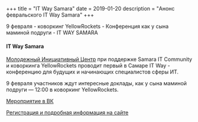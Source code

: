 +++
title = "IT Way Samara"
date = 2019-01-20
description = "Анонс февральского IT Way Samara"
+++

9 февраля - коворкинг YellowRockets - Конференция как у сына маминой подруги - IT WAY SAMARA

<!-- more -->

#### IT Way Samara

[Молодежный Инициативный Центр](https://ulmic.ru/) при поддержке Samara IT Community и коворкинга YellowRockets
проводит первый в Самаре IT Way - конференцию для будущих и начинающих специалистов сферы ИТ.

9 февраля участников ждут интересные доклады, как у сына маминой подруги — 12:00 в коворкинг YellowRockets.

[Мероприятие в ВК](https://vk.com/it_way_samara)

[Регистрация и подробная информация на сайте](http://it-way.pro/events/7)
